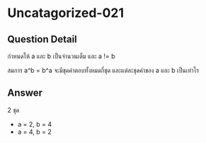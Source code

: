 # Uncatagorized-021
## Question Detail
กำหนดให้ a และ b เป็นจำนวนเต็ม และ a != b

สมการ a^b = b^a จะมีชุดคำตอบทั้งหมดกี่ชุด และแต่ละชุดค่าของ a และ b เป็นเท่าไร

## Answer
2 ชุด
- a = 2, b = 4
- a = 4, b = 2
